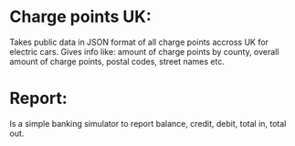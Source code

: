 # Charge points UK: 
Takes public data in JSON format of all charge points accross UK for electric cars. 
Gives info like: amount of charge points by county, overall amount of charge points, postal codes, street names etc.
# Report: 
Is a simple banking simulator to report balance, credit, debit, total in, total out.
